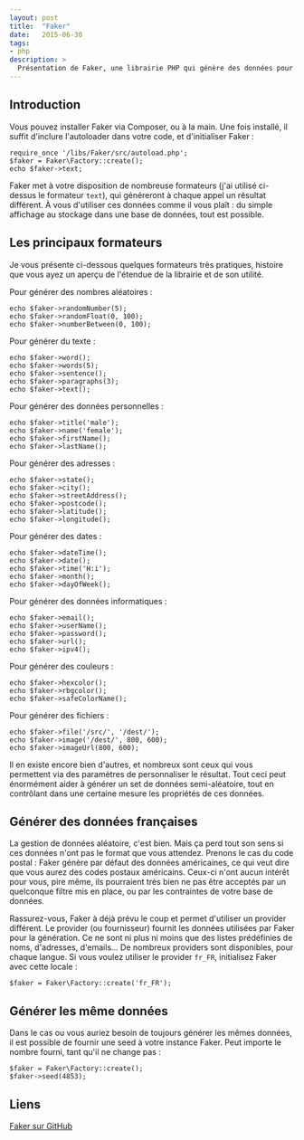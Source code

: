 ```yaml
---
layout: post
title:  "Faker"
date:   2015-06-30
tags:
- php
description: >
  Présentation de Faker, une librairie PHP qui génère des données pour vous, ce qui est très utile pour avoir des données de test rapidement dans vos applications web.
---
```


## Introduction

Vous pouvez installer Faker via Composer, ou à la main. Une fois installé, il suffit d'inclure l'autoloader dans votre code, et d'initialiser Faker :

    require_once '/libs/Faker/src/autoload.php';
    $faker = Faker\Factory::create();
    echo $faker->text;

Faker met à votre disposition de nombreuse formateurs (j'ai utilisé ci-dessus le formateur `text`), qui généreront à chaque appel un résultat différent. À vous d'utiliser ces données comme il vous plaît : du simple affichage au stockage dans une base de données, tout est possible.

## Les principaux formateurs

Je vous présente ci-dessous quelques formateurs très pratiques, histoire que vous ayez un aperçu de l'étendue de la librairie et de son utilité.

Pour générer des nombres aléatoires :

    echo $faker->randomNumber(5);
    echo $faker->randomFloat(0, 100);
    echo $faker->numberBetween(0, 100);

Pour générer du texte :

    echo $faker->word();
    echo $faker->words(5);
    echo $faker->sentence();
    echo $faker->paragraphs(3);
    echo $faker->text();

Pour générer des données personnelles :

    echo $faker->title('male');
    echo $faker->name('female');
    echo $faker->firstName();
    echo $faker->lastName();

Pour générer des adresses :

    echo $faker->state();
    echo $faker->city();
    echo $faker->streetAddress();
    echo $faker->postcode();
    echo $faker->latitude();
    echo $faker->longitude();

Pour générer des dates :

    echo $faker->dateTime();
    echo $faker->date();
    echo $faker->time('H:i');
    echo $faker->month();
    echo $faker->dayOfWeek();

Pour générer des données informatiques  :

    echo $faker->email();
    echo $faker->userName();
    echo $faker->password();
    echo $faker->url();
    echo $faker->ipv4();

Pour générer des couleurs  :

    echo $faker->hexcolor();
    echo $faker->rbgcolor();
    echo $faker->safeColorName();

Pour générer des fichiers  :

    echo $faker->file('/src/', '/dest/');
    echo $faker->image('/dest/', 800, 600);
    echo $faker->imageUrl(800, 600);

Il en existe encore bien d'autres, et nombreux sont ceux qui vous permettent via des paramètres de personnaliser le résultat. Tout ceci peut énormément aider à générer un set de données semi-aléatoire, tout en contrôlant dans une certaine mesure les propriétés de ces données.

## Générer des données françaises

La gestion de données aléatoire, c'est bien. Mais ça perd tout son sens si ces données n'ont pas le format que vous attendez. Prenons le cas du code postal : Faker génère par défaut des données américaines, ce qui veut dire que vous aurez des codes postaux américains. Ceux-ci n'ont aucun intérêt pour vous, pire même, ils pourraient très bien ne pas être acceptés par un quelconque filtre mis en place, ou par les contraintes de votre base de données.

Rassurez-vous, Faker à déjà prévu le coup et permet d'utiliser un provider différent. Le provider (ou fournisseur) fournit les données utilisées par Faker pour la génération. Ce ne sont ni plus ni moins que des listes prédéfinies de noms, d'adresses, d'emails... De nombreux providers sont disponibles, pour chaque langue. Si vous voulez utiliser le provider `fr_FR`, initialisez Faker avec cette locale :

    $faker = Faker\Factory::create('fr_FR');

## Générer les même données

Dans le cas ou vous auriez besoin de toujours générer les mêmes données, il est possible de fournir une seed à votre instance Faker. Peut importe le nombre fourni, tant qu'il ne change pas :

    $faker = Faker\Factory::create();
    $faker->seed(4853);

## Liens

[Faker sur GitHub](https://github.com/fzaninotto/Faker)